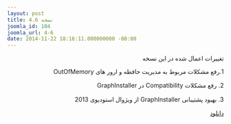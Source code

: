 ```yaml
---
layout: post
title: نسخه 4.6
joomla_id: 104
joomla_url: 4-6
date: 2014-11-22 18:16:11.000000000 -08:00
---
```

<p style="direction: rtl;">تغییرات اعمال شده در این نسخه </p>
<p style="direction: rtl;"><span style="line-height: 1.3em;">1.رفع مشکلات مربوط به مدیریت حافظه و ارور های OutOfMemory </span></p>
<p style="direction: rtl;"><span style="line-height: 1.3em;">2. رفع مشکلات Compatibility در GraphInstaller </span></p>
<p style="direction: rtl;"><span style="line-height: 1.3em;">3. بهبود پشتیبانی GraphInstaller از ویژوال استودیوی 2013</span></p>
<p style="direction: rtl;"><a href="http://www.mediafire.com/download/bi5llmhtoek97nj/GraphicBox+v4.6.rar" target="_blank">دانلود</a></p>
